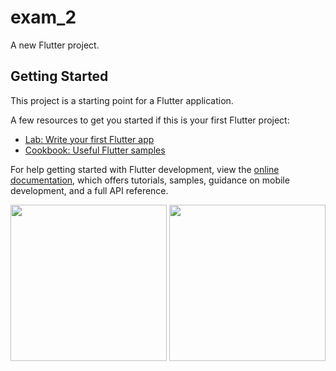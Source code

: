 # exam_2

A new Flutter project.

## Getting Started

This project is a starting point for a Flutter application.

A few resources to get you started if this is your first Flutter project:

- [Lab: Write your first Flutter app](https://docs.flutter.dev/get-started/codelab)
- [Cookbook: Useful Flutter samples](https://docs.flutter.dev/cookbook)

For help getting started with Flutter development, view the
[online documentation](https://docs.flutter.dev/), which offers tutorials,
samples, guidance on mobile development, and a full API reference.

<img src="https://user-images.githubusercontent.com/118449869/213471698-968b480a-8b1c-423e-a0a5-2eb594a66a25.jpg" width="250px">


<img src="https://user-images.githubusercontent.com/118449869/213471729-c9affeb8-4666-4d45-84a1-32a8c00d0c18.jpg" width="250px">

